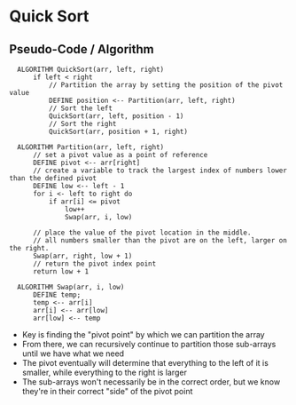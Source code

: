 # Quick Sort

## Pseudo-Code / Algorithm

      ALGORITHM QuickSort(arr, left, right)
          if left < right
              // Partition the array by setting the position of the pivot value
              DEFINE position <-- Partition(arr, left, right)
              // Sort the left
              QuickSort(arr, left, position - 1)
              // Sort the right
              QuickSort(arr, position + 1, right)

      ALGORITHM Partition(arr, left, right)
          // set a pivot value as a point of reference
          DEFINE pivot <-- arr[right]
          // create a variable to track the largest index of numbers lower than the defined pivot
          DEFINE low <-- left - 1
          for i <- left to right do
              if arr[i] <= pivot
                  low++
                  Swap(arr, i, low)

          // place the value of the pivot location in the middle.
          // all numbers smaller than the pivot are on the left, larger on the right.
          Swap(arr, right, low + 1)
          // return the pivot index point
          return low + 1

      ALGORITHM Swap(arr, i, low)
          DEFINE temp;
          temp <-- arr[i]
          arr[i] <-- arr[low]
          arr[low] <-- temp

- Key is finding the "pivot point" by which we can partition the array
- From there, we can recursively continue to partition those sub-arrays until we have what we need
- The pivot eventually will determine that everything to the left of it is smaller, while everything to the right is larger
- The sub-arrays won't necessarily be in the correct order, but we know they're in their correct "side" of the pivot point
